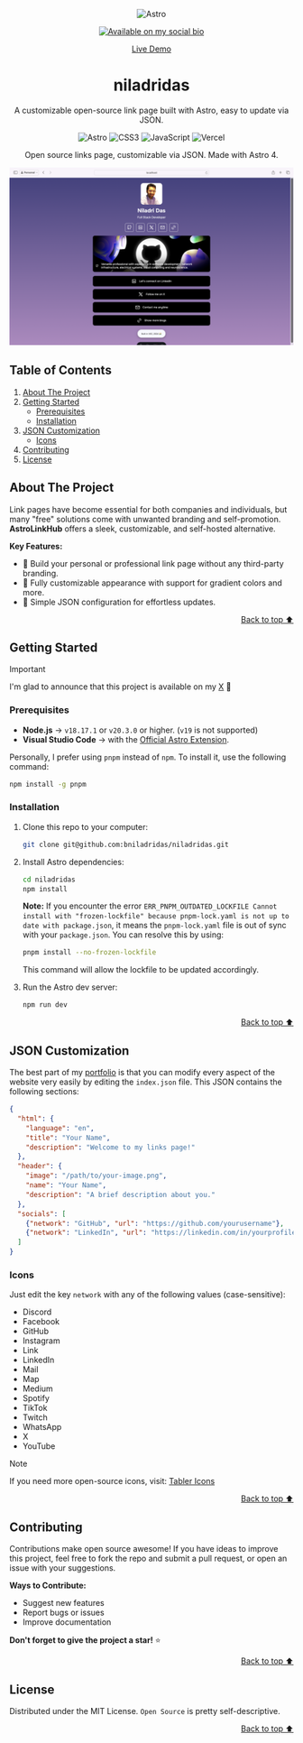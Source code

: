 <a id="readme-top"></a>

<div align="center">

![Astro](https://astro.build/assets/press/astro-icon-light-gradient.svg)

[![Available on my social bio](https://img.shields.io/badge/Available%20on%20my-Social%20Bio-purple?style=for-the-badge&logo=x&logoColor=white)](https://x.com/bniladridas)

<p><a href="https://niladridas.vercel.app">Live Demo</a></p>
</div>

<h1 align="center">niladridas</h1>

<p align="center">
  A customizable open-source link page built with Astro, easy to update via JSON.
</p>

<div align="center">

![Astro](https://img.shields.io/badge/Astro-0C1222?style=for-the-badge&logo=astro&logoColor=FDFDFE)
![CSS3](https://img.shields.io/badge/CSS3-1572B6?style=for-the-badge&logo=css3&logoColor=white)
![JavaScript](https://img.shields.io/badge/JavaScript-323330?style=for-the-badge&logo=javascript&logoColor=F7DF1E)
![Vercel](https://img.shields.io/badge/Vercel-000000?style=for-the-badge&logo=vercel&logoColor=white)

Open source links page, customizable via JSON. Made with Astro 4.

</div>

![Preview Image](/public/fullpage.png)

## Table of Contents

1. [About The Project](#about-the-project)
2. [Getting Started](#getting-started)
   - [Prerequisites](#prerequisites)
   - [Installation](#installation)
3. [JSON Customization](#json-customization)
   - [Icons](#icons)
4. [Contributing](#contributing)
5. [License](#license)

## About The Project

Link pages have become essential for both companies and individuals, but many "free" solutions come with unwanted branding and self-promotion. **AstroLinkHub** offers a sleek, customizable, and self-hosted alternative.

**Key Features:**
- 🚀 Build your personal or professional link page without any third-party branding.
- 🎨 Fully customizable appearance with support for gradient colors and more.
- 🔄 Simple JSON configuration for effortless updates.

<p align="right"><a href="#readme-top">Back to top ⬆️</a></p>

## Getting Started

> [!IMPORTANT]
> I'm glad to announce that this project is available on my [X](https://x.com/bniladridas) 🚀

### Prerequisites

- **Node.js** -> `v18.17.1` or `v20.3.0` or higher. (`v19` is not supported)
- **Visual Studio Code** -> with the [Official Astro Extension](https://marketplace.visualstudio.com/items?itemName=astro-build.astro-vscode).

Personally, I prefer using `pnpm` instead of `npm`. To install it, use the following command:

```bash
npm install -g pnpm
```

### Installation

1. Clone this repo to your computer:
   ```bash
   git clone git@github.com:bniladridas/niladridas.git
   ```
2. Install Astro dependencies:
   ```bash
   cd niladridas
   npm install
   ```
   
   **Note:**
   If you encounter the error `ERR_PNPM_OUTDATED_LOCKFILE Cannot install with "frozen-lockfile" because pnpm-lock.yaml is not up to date with package.json`, it means the `pnpm-lock.yaml` file is out of sync with your `package.json`. You can resolve this by using:
   
   ```bash
   pnpm install --no-frozen-lockfile
   ```
   
   This command will allow the lockfile to be updated accordingly.

3. Run the Astro dev server:
   ```bash
   npm run dev
   ```

<p align="right"><a href="#readme-top">Back to top ⬆️</a></p>

## JSON Customization

The best part of my [portfolio](https://niladridas.vercel.app) is that you can modify every aspect of the website very easily by editing the `index.json` file. This JSON contains the following sections:

```json
{
  "html": {
    "language": "en",
    "title": "Your Name",
    "description": "Welcome to my links page!"
  },
  "header": {
    "image": "/path/to/your-image.png",
    "name": "Your Name",
    "description": "A brief description about you."
  },
  "socials": [
    {"network": "GitHub", "url": "https://github.com/yourusername"},
    {"network": "LinkedIn", "url": "https://linkedin.com/in/yourprofile"}
  ]
}
```

### Icons

Just edit the key `network` with any of the following values (case-sensitive):

- Discord
- Facebook
- GitHub
- Instagram
- Link
- LinkedIn
- Mail
- Map
- Medium
- Spotify
- TikTok
- Twitch
- WhatsApp
- X
- YouTube

> [!NOTE]
> If you need more open-source icons, visit: [Tabler Icons](https://tabler.io/icons)

<p align="right"><a href="#readme-top">Back to top ⬆️</a></p>

## Contributing

Contributions make open source awesome! If you have ideas to improve this project, feel free to fork the repo and submit a pull request, or open an issue with your suggestions.

**Ways to Contribute:**
- Suggest new features
- Report bugs or issues
- Improve documentation

**Don't forget to give the project a star!** ⭐

<p align="right"><a href="#readme-top">Back to top ⬆️</a></p>

## License

Distributed under the MIT License. `Open Source` is pretty self-descriptive.

<p align="right"><a href="#readme-top">Back to top ⬆️</a></p>